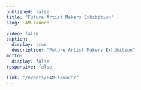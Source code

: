 ```yaml
---
published: false
title: "Future Artist Makers Exhibition"
slug: FAM-launch

video: false
caption:
  display: true
  description: "Future Artist Makers Exhibition"
motto:
  display: false
responsive: false

link: "/events/FAM-launch/"
---
```

